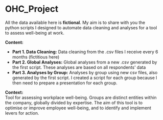 # OHC_Project

All the data available here is **fictional**. My aim is to share with you the python scripts I designed to automate data cleaning and analyses for a tool to assess well-being at work.

**Content:**  
- **Part 1. Data Cleaning:** Data cleaning from the .csv files I receive every 6 months (fictitious here)  
- **Part 2. Global Analyses:** Global analyses from a new .csv generated by the first script. These analyses are based on all respondents' data  
- **Part 3. Analyses by Group:** Analyses by group using new csv files, also generated by the first script. I created a script for each group because I then need to prepare a presentation for each group.

**Context:**  
Tool for assessing workplace well-being. Groups are distinct entities within the company, globally divided by expertise. The aim of this tool is to optimise or improve employee well-being, and to identify and implement levers for action.
